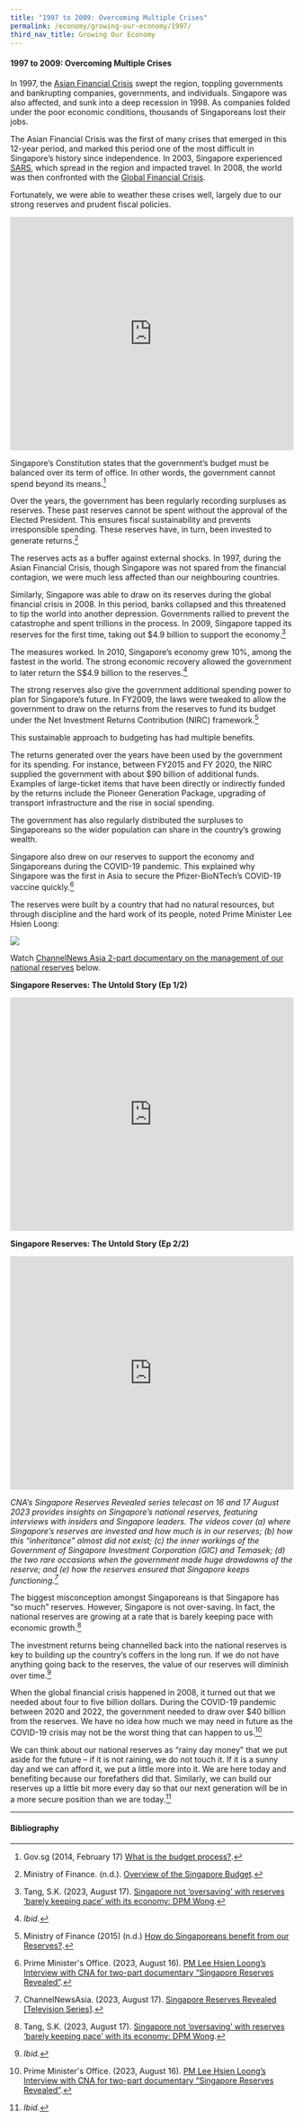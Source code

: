 ```yaml
---
title: "1997 to 2009: Overcoming Multiple Crises"
permalink: /economy/growing-our-economy/1997/
third_nav_title: Growing Our Economy
---
```

#### 1997 to 2009: Overcoming Multiple Crises


In 1997, the [Asian Financial Crisis](https://eresources.nlb.gov.sg/history/events/87709dd7-72ae-47e2-876c-60544bb25e00) swept the region, toppling governments and bankrupting companies, governments, and individuals. Singapore was also affected, and sunk into a deep recession in 1998. As companies folded under the poor economic conditions, thousands of Singaporeans lost their jobs.

The Asian Financial Crisis was the first of many crises that emerged in this 12-year period, and marked this period one of the most difficult in Singapore’s history since independence. In 2003, Singapore experienced [SARS](https://eresources.nlb.gov.sg/infopedia/articles/SIP_1529_2009-06-03.html), which spread in the region and impacted travel. In 2008, the world was then confronted with the [Global Financial Crisis](https://eresources.nlb.gov.sg/history/events/3cacf256-82cc-4776-b7f8-83757723b502).

Fortunately, we were able to weather these crises well, largely due to our strong reserves and prudent fiscal policies.

<iframe width="100%" height="415" src="https://www.youtube.com/embed/e9acnYy8mRc" title="YouTube video player" frameborder="0" allow="accelerometer; autoplay; clipboard-write; encrypted-media; gyroscope; picture-in-picture" allowfullscreen=""></iframe>
<p></p>

Singapore’s Constitution states that the government’s budget must be balanced over its term of office. In other words, the government cannot spend beyond its means.[^1]

Over the years, the government has been regularly recording surpluses as reserves. These past reserves cannot be spent without the approval of the Elected President. This ensures fiscal sustainability and prevents irresponsible spending. These reserves have, in turn, been invested to generate returns.[^2]

The reserves acts as a buffer against external shocks. In 1997, during the Asian Financial Crisis, though Singapore was not spared from the financial contagion, we were much less affected than our neighbouring countries.

Similarly, Singapore was able to draw on its reserves during the global financial crisis in 2008. In this period, banks collapsed and this threatened to tip the world into another depression. Governments rallied to prevent the catastrophe and spent trillions in the process. In 2009, Singapore tapped its reserves for the first time, taking out $4.9 billion to support the economy.[^3]

The measures worked. In 2010, Singapore’s economy grew 10%, among the fastest in the world. The strong economic recovery allowed the government to later return the S$4.9 billion to the reserves.[^4]

The strong reserves also give the government additional spending power to plan for Singapore’s future. In FY2009, the laws were tweaked to allow the government to draw on the returns from the reserves to fund its budget under the Net Investment Returns Contribution (NIRC) framework.[^5]

This sustainable approach to budgeting has had multiple benefits.

The returns generated over the years have been used by the government for its spending. For instance, between FY2015 and FY 2020, the NIRC supplied the government with about $90 billion of additional funds. Examples of large-ticket items that have been directly or indirectly funded by the returns include the Pioneer Generation Package, upgrading of transport infrastructure and the rise in social spending.

The government has also regularly distributed the surpluses to Singaporeans so the wider population can share in the country’s growing wealth.

Singapore also drew on our reserves to support the economy and Singaporeans during the COVID-19 pandemic. This explained why Singapore was the first in Asia to secure the Pfizer-BioNTech’s COVID-19 vaccine quickly.[^6]

The reserves were built by a country that had no natural resources, but through discipline and the hard work of its people, noted Prime Minister Lee Hsien Loong:

![](/images/national%20reserves%20quote.png)

Watch [ChannelNews Asia 2-part documentary on the management of our national reserves](https://www.youtube.com/playlist?list=PLbnMTcZEga8SQpk1tO3NQjP79rIqkj2Iv) below.

**Singapore Reserves: The Untold Story (Ep 1/2)**

<iframe width="100%" height="415" src="https://www.youtube.com/embed/Et1JYZ0RrC8" title="YouTube video player" frameborder="0" allow="accelerometer; autoplay; clipboard-write; encrypted-media; gyroscope; picture-in-picture" allowfullscreen=""></iframe>
<p></p>


**Singapore Reserves: The Untold Story (Ep 2/2)**

<iframe width="100%" height="415" src="https://www.youtube.com/embed/VNR2Jle6NWQ" title="YouTube video player" frameborder="0" allow="accelerometer; autoplay; clipboard-write; encrypted-media; gyroscope; picture-in-picture" allowfullscreen=""></iframe>
<p></p>

*CNA’s Singapore Reserves Revealed series telecast on 16 and 17 August 2023 provides insights on Singapore’s national reserves, featuring interviews with insiders and Singapore leaders. The videos cover (a) where Singapore’s reserves are invested and how much is in our reserves; (b) how this “inheritance” almost did not exist; (c) the inner workings of the Government of Singapore Investment Corporation (GIC) and Temasek; (d) the two rare occasions when the government made huge drawdowns of the reserve; and (e) how the reserves ensured that Singapore keeps functioning.[^7]*



The biggest misconception amongst Singaporeans is that Singapore has “so much” reserves. However, Singapore is not over-saving. In fact, the national reserves are growing at a rate that is barely keeping pace with economic growth.[^8]

The investment returns being channelled back into the national reserves is key to building up the country’s coffers in the long run. If we do not have anything going back to the reserves, the value of our reserves will diminish over time.[^9]

When the global financial crisis happened in 2008, it turned out that we needed about four to five billion dollars. During the COVID-19 pandemic between 2020 and 2022, the government needed to draw over $40 billion from the reserves. We have no idea how much we may need in future as the COVID-19 crisis may not be the worst thing that can happen to us.[^10]

We can think about our national reserves as “rainy day money” that we put aside for the future – if it is not raining, we do not touch it. If it is a sunny day and we can afford it, we put a little more into it. We are here today and benefiting because our forefathers did that. Similarly, we can build our reserves up a little bit more every day so that our next generation will be in a more secure position than we are today.[^11]

  
* * *
#### Bibliography

[^1]: Gov.sg (2014, February 17) <a target="blank" href="https://www.gov.sg/article/what-is-the-budget-process">What is the budget process?</a>.

[^2]: Ministry of Finance. (n.d.). <a target="blank" href="https://www.mof.gov.sg/singaporebudget/media-centre/features/overview-of-the-singapore-budget">Overview of the Singapore Budget</a>.

[^3]: Tang, S.K. (2023, August 17). <a target="blank" href="https://www.channelnewsasia.com/singapore/lawrence-wong-singapore-reserves-revealed-oversaving-3702421">Singapore not ‘oversaving’ with reserves ‘barely keeping pace’ with its economy: DPM Wong</a>.

[^4]: *Ibid.* 

[^5]: Ministry of Finance (2015) (n.d.) <a target="blank" href="https://www.mof.gov.sg/policies/reserves/how-do-singaporeans-benefit-from-our-reserves">How do Singaporeans benefit from our Reserves?</a>. 

[^6]: Prime Minister's Office. (2023, August 16). <a target="blank" href="https://www.pmo.gov.sg/Newsroom/PM-Lee-Hsien-Loong-Interview-with-CNA-for-Singapore-Reserves-Revealed-Aug-2023">PM Lee Hsien Loong’s Interview with CNA for two-part documentary “Singapore Reserves Revealed”</a>. 

[^7]: ChannelNewsAsia. (2023, August 17). <a target="blank" href="https://www.youtube.com/playlist?list=PLbnMTcZEga8SQpk1tO3NQjP79rIqkj2Iv">Singapore Reserves Revealed [Television Series]</a>. 

[^8]: Tang, S.K. (2023, August 17). <a target="blank" href="https://www.channelnewsasia.com/singapore/lawrence-wong-singapore-reserves-revealed-oversaving-3702421">Singapore not ‘oversaving’ with reserves ‘barely keeping pace’ with its economy: DPM Wong</a>.

[^9]: *Ibid.*

[^10]: Prime Minister's Office. (2023, August 16). <a target="blank" href="https://www.pmo.gov.sg/Newsroom/PM-Lee-Hsien-Loong-Interview-with-CNA-for-Singapore-Reserves-Revealed-Aug-2023">PM Lee Hsien Loong’s Interview with CNA for two-part documentary “Singapore Reserves Revealed”</a>. 

[^11]: *Ibid.*